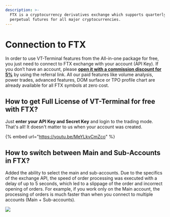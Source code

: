 ```yaml
---
description: >-
  FTX is a cryptocurrency derivatives exchange which supports quarterly and
  perpetual futures for all major cryptocurrencies.
---
```


# Connection to FTX

In order to use VT-Terminal features from the All-in-one package for free, you just need to connect to FTX exchange with your account \(API Key\). If you don’t have an account, please [**open it with a commission discount for 5%**](https://ftx.com/#a=quantower) by using the referral link. All our paid features like volume analysis, power trades, advanced features, DOM surface or TPO profile chart are already available for all FTX symbols at zero cost.

## How to get Full License of VT-Terminal for free with FTX?

Just **enter your API Key and Secret Key** and login to the trading mode. That's all! It doesn't matter to us when your account was created.

{% embed url="https://youtu.be/MeYLkvCmZco" %}

## **How to switch between Main and Sub-Accounts in FTX?**

Added the ability to select the main and sub-accounts. Due to the specifics of the exchange API, the speed of order processing was executed with a delay of up to 5 seconds, which led to a slippage of the order and incorrect opening of orders. For example, if you work only on the Main account, the processing of orders is much faster than when you connect to multiple accounts \(Main + Sub-accounts\).

![](../.gitbook/assets/ftx-accounts.gif)

